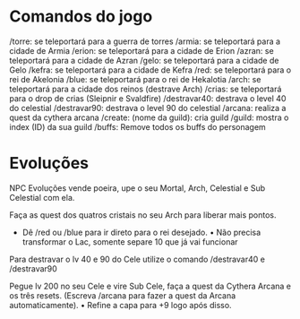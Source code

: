 # Comandos do jogo

/torre: se teleportará para a guerra de torres
/armia: se teleportará para a cidade de Armia
/erion: se teleportará para a cidade de Erion
/azran: se teleportará para a cidade de Azran
/gelo: se teleportará para a cidade de Gelo
/kefra: se teleportará para a cidade de Kefra
/red: se teleportará para o rei de Akelonia
/blue: se teleportará para o rei de Hekalotia
/arch: se teleportará para a cidade dos reinos (destrave Arch)
/crias: se teleportará para o drop de crias (Sleipnir e Svaldfire)
/destravar40: destrava o level 40 do celestial
/destravar90: destrava  o level 90 do celestial
/arcana: realiza a quest  da cythera arcana
/create: (nome da guild): cria guild
/guild: mostra o index (ID) da sua guild
/buffs: Remove todos os buffs do personagem

# Evoluções 
NPC Evoluções vende poeira, upe o seu Mortal, Arch, Celestial e Sub Celestial com ela.

Faça as quest dos quatros cristais no seu Arch para liberar mais pontos.
- Dê /red ou /blue para ir direto para o rei desejado.
• Não precisa transformar o Lac, somente separe 10 que já vai funcionar

Para destravar o lv 40 e 90 do Cele utilize o comando /destravar40 e /destravar90

Pegue lv 200 no seu Cele e vire Sub Cele, faça a quest da Cythera Arcana e os três resets. (Escreva /arcana para fazer a quest da Arcana automaticamente).
• Refine a capa para +9 logo após disso.

